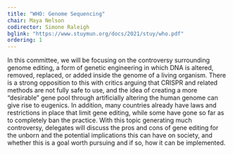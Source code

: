 ```yaml
---
title: "WHO: Genome Sequencing"
chair: Maya Nelson
codirector: Simone Raleigh
bglink: "https://www.stuymun.org/docs/2021/stuy/who.pdf"
ordering: 1
---
```

In this committee, we will be focusing on the controversy surrounding genome editing, a form of genetic engineering in which DNA is altered, removed, replaced, or added inside the genome of a living organism. There is a strong opposition to this with critics arguing that CRISPR and related methods are not fully safe to use, and the idea of creating a more “desirable” gene pool through artificially altering the human genome can give rise to eugenics. In addition, many countries already have laws and restrictions in place that limit gene editing, while some have gone so far as to completely ban the practice. With this topic generating much controversy, delegates will discuss the pros and cons of gene editing for the unborn and the potential implications this can have on society, and whether this is a goal worth pursuing and if so, how it can be implemented.
